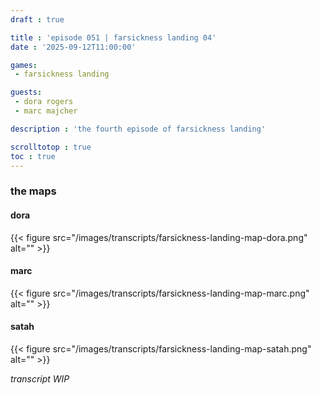 ```yaml
---
draft : true

title : 'episode 051 | farsickness landing 04'
date : '2025-09-12T11:00:00'

games:
 - farsickness landing

guests:
 - dora rogers
 - marc majcher

description : 'the fourth episode of farsickness landing'

scrolltotop : true
toc : true
---
```


### the maps

#### dora

{{< figure src="/images/transcripts/farsickness-landing-map-dora.png" alt="" >}}

#### marc

{{< figure src="/images/transcripts/farsickness-landing-map-marc.png" alt="" >}}

#### satah

{{< figure src="/images/transcripts/farsickness-landing-map-satah.png" alt="" >}}

_transcript WIP_
